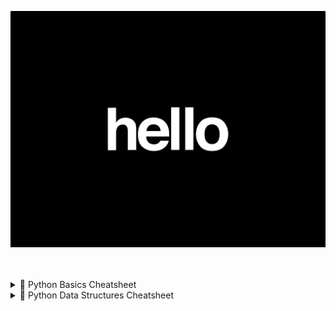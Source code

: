 <p align="center">
  <img src="./visuals/Hello.gif" alt="Python Coding" width="600"/>
</p> <br></br>

<details>
  <summary>📂 Python Basics Cheatsheet </summary> <br></br>

# 🐍 Python Basics Cheatsheet 
> 🚀 Master the essentials of Python – your gateway to automation, web dev, data science, and beyond.

---

## 🧠 Python Syntax Overview

```python
# This is a comment
# (Think of this like a note for humans, Python ignores it)

print("Hello, world!")  # Output something to the screen
# This shows the words “Hello, world!” on your screen
```

---

## 🔢 Variables and Data Types

Variables are like boxes where you can store stuff — numbers, words, or True/False.

```python
# Numbers
x = 10          # x is a box that holds the number 10 (integer)
pi = 3.14       # pi holds a decimal number (called a float)

# Strings (words inside quotes)
name = "Sri"    # name holds the word Sri
greeting = 'Hello'  # greeting holds Hello (single or double quotes both work)

# Booleans (True or False — like Yes or No)
is_coding = True     # means YES, I am coding
is_sleeping = False  # means NO, I am not sleeping
```

---

## 🎯 Input and Output

Input lets you *ask* the user something. Output shows something on the screen.

```python
name = input("What's your name? ")
# This asks the user their name and saves it into a box called 'name'

print("Hello", name)
# This shows: Hello <whatever the user typed>
```

🧸 Example:
```
What's your name? → Sri  
Output: Hello Sri
```

---

## 🧮 Operators

Operators help us **do things** like math, comparisons, and logic.

```python
# Arithmetic Operators (like in school)
+  # Add things
-  # Subtract
*  # Multiply
/  # Divide
%  # Remainder after division
** # Power (2 ** 3 means 2 to the power of 3 = 8)
// # Floor divide (cuts off decimals)

# Comparison Operators
==  # Is equal to?
!=  # Is NOT equal?
>   # Greater than?
<   # Less than?
>=  # Greater than or equal to?
<=  # Less than or equal to?

# Logical Operators
and  # Both conditions must be True
or   # At least one must be True
not  # Opposite of the condition
```

🧸 Example:
```python
2 + 3 == 5  # True
5 > 3 and 2 < 4  # True
not True  # False
```

---

## 🔁 Control Flow

Control flow means **making decisions** and **repeating stuff**.

### ✅ Conditional Statements:

```python
if x > 0:
    print("Positive")
elif x == 0:
    print("Zero")
else:
    print("Negative")
```

🧸 Example:
If `x = 5`, it prints “Positive”.  
If `x = 0`, it prints “Zero”.

---

### 🔄 Loops:

Loops repeat things over and over.

```python
# For loop: Repeat a fixed number of times
for i in range(5):
    print(i)
```

🧸 Output:
```
0
1
2
3
4
```

```python
# While loop: Keep going until something is False
count = 0
while count < 5:
    print(count)
    count += 1  # Adds 1 each time
```

🧸 Output:
```
0
1
2
3
4
```

---

## 📦 Functions

Functions are like mini-machines. You give them input, they give you output.

```python
def greet(name):
    return "Hello " + name

message = greet("Sri")
print(message)
```

🧸 Output:
```
Hello Sri
```

Explanation:
- `def greet(name):` creates a function named `greet`
- `return` gives back the result
- You can reuse the function as many times as you want!

---

## 📚 Lists and Loops

Lists are like toy boxes that hold multiple items.

```python
fruits = ["apple", "banana", "cherry"]
# A list of 3 fruits

for fruit in fruits:
    print(fruit)  # Print each fruit one by one
```

🧸 Output:
```
apple
banana
cherry
```

```python
fruits.append("mango")  # Add mango to the list

print(fruits[0])  # Shows the first fruit: apple
```

---

## 🧰 Common Built-in Functions

Python has lots of ready-made tools (functions) you can use:

```python
len("hello")      # Gives 5 (the number of letters)
type(10)          # Says it's an int (number)
int("5")          # Turns the string "5" into a number
str(10)           # Turns number 10 into a string
float("3.14")     # Makes it a decimal number
bool("")          # Empty things are False, others are True
range(3)          # Makes numbers 0, 1, 2
```

🧸 Example:
```python
list(range(3)) → [0, 1, 2]
```

---

## 💡 Tips

- Use `snake_case` for variable and function names (like: `total_score`, `get_input`)
- Indentation (spacing) is VERY important! Always use 4 spaces.
- To run your Python file:
  ```bash
  python filename.py
  ```

---

  </details>



<details>
  <summary>📂 Python Data Structures Cheatsheet </summary> <br></br>

  # 🧱 Python Data Structures Cheatsheet 



> 🎯 Data structures let you store, access, and organize your stuff (like toys, lists, or cards).  
> They help you **remember things, find them fast, and keep them tidy** when you're coding!

---

## 🧺 1. Lists (A basket that holds items in order — and you can change them!)

```python
fruits = ["apple", "banana", "mango"]
```

🧸 This is a **list** — like a toy basket.  
It has three fruits, and you can do lots of things with it:

```python
fruits.append("orange")     # Adds "orange" to the basket
fruits.remove("banana")     # Takes "banana" out
fruits[0]                   # Gets the first fruit ("apple")
fruits[1] = "grape"         # Changes second fruit to "grape"
len(fruits)                 # Counts how many fruits are in the basket
```

### 🔁 Loop through list (Look at each item one by one)

```python
for fruit in fruits:
    print(fruit)
```

🧸 This prints each fruit one by one like:
```
apple  
grape  
mango  
orange  
```

---

## 📚 2. Tuples (A list you can't change — like a locked box)

```python
coordinates = (10, 20)
print(coordinates[0])     # Gets the first number (10)
```

🧸 Tuples are like **coordinates** on a map.  
You can look at them, but **you can't change them**.

🔒 Use tuples when your data should stay the same.  
Example: `(latitude, longitude)`, or sizes like `(width, height)`

---

## 🗃️ 3. Dictionaries (A label-sticker box: each item has a name and a value)

```python
person = {"name": "Sri", "age": 17}
```

🧸 This is a dictionary. It’s like a **box where each item has a label**:

```python
print(person["name"])        # Shows "Sri"
person["age"] = 18           # Changes age to 18
person["city"] = "Chennai"   # Adds a new label: "city"
```

### 🔁 Loop through dictionary (Check all labels and values)

```python
for key, value in person.items():
    print(key, value)
```

🧸 Output:
```
name Sri  
age 18  
city Chennai
```

---

## 🔢 4. Sets (A magic bag with only unique things – no duplicates allowed!)

```python
numbers = {1, 2, 3, 2, 1}
```

🧸 This bag only keeps **one of each number**, so it becomes:
```
{1, 2, 3}
```

```python
numbers.add(4)        # Adds number 4
numbers.remove(2)     # Removes number 2
```

👀 You can also **check if something’s in the set**:

```python
if 3 in numbers:
    print("Found")
```

🧸 Output:
```
Found
```

---

## 📊 Summary Table

| Type        | Ordered | Can Change? | Allows Duplicates? | Example            |
|-------------|---------|-------------|---------------------|--------------------|
| **List**     | ✅ Yes  | ✅ Yes      | ✅ Yes              | `["a", "b", "c"]`  |
| **Tuple**    | ✅ Yes  | ❌ No       | ✅ Yes              | `(1, 2, 3)`        |
| **Dictionary** | ✅ Yes (by key) | ✅ Yes | ❌ No (keys must be unique) | `{"key": "value"}` |
| **Set**      | ❌ No   | ✅ Yes      | ❌ No               | `{1, 2, 3}`        |

---

## 🧠 Pro Tips

- ✅ Use **lists** when you need an **ordered group** of things you want to **change**
- 🔒 Use **tuples** when the data should **never change**
- 🏷️ Use **dictionaries** when each value needs a **name or label**
- 🧹 Use **sets** to **remove duplicates** or **check if something exists**

---

</details>

